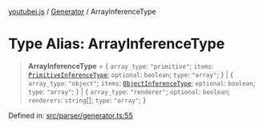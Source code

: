 [youtubei.js](../../../../README.md) / [Generator](../README.md) / ArrayInferenceType

# Type Alias: ArrayInferenceType

> **ArrayInferenceType** = \{ `array_type`: `"primitive"`; `items`: [`PrimitiveInferenceType`](../interfaces/PrimitiveInferenceType.md); `optional`: `boolean`; `type`: `"array"`; \} \| \{ `array_type`: `"object"`; `items`: [`ObjectInferenceType`](../interfaces/ObjectInferenceType.md); `optional`: `boolean`; `type`: `"array"`; \} \| \{ `array_type`: `"renderer"`; `optional`: `boolean`; `renderers`: `string`[]; `type`: `"array"`; \}

Defined in: [src/parser/generator.ts:55](https://github.com/LuanRT/YouTube.js/blob/0733f60b57877f6b8b87dfd5cc6195b5085f5c09/src/parser/generator.ts#L55)
